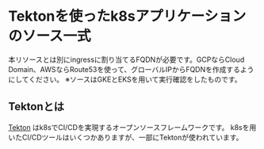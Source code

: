 # Tektonを使ったk8sアプリケーションのソース一式
本リソースとは別にingressに割り当てるFQDNが必要です。GCPならCloud Domain、AWSならRoute53を使って、グローバルIPからFQDNを作成するようにしてください。
※ソースはGKEとEKSを用いて実行確認をしたものです。


## Tektonとは
[Tekton](https://tekton.dev/) はk8sでCI/CDを実現するオープンソースフレームワークです。
k8sを用いたCI/CDツールはいくつかありますが、一部にTektonが使われています。

